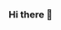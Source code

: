 ### Hi there 👋

<!--
**SandeepPanday2501/SandeepPanday2501** is a ✨ _special_ ✨ repository because its `README.md` (this file) appears on your GitHub profile.

Here are some ideas to get you started:

- 🔭 I’m currently working on short random 2d animatons ...
- 🌱 I’m currently learning Laravel, Php, Photoshop, Blender, Adobe Animate..
- 👯 I’m looking to collaborate on ...
- 🤔 I’m looking for help with 2d and 3d animations, ...
- 💬 Ask me about ...
- 📫 How to reach me: pandayshiroyasha@gmail.com ...
- 😄 Pronouns: ...
- ⚡ Fun fact:https://www.youtube.com/channel/UC6dR8ijmbxdwfstgUKrtvbA Some of my shorts animations I have done ...
-->
